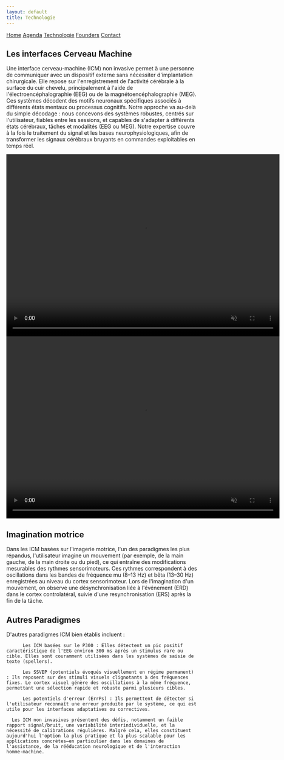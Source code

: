 ```yaml
---
layout: default
title: Technologie
---
```


<div class="background">
  <div class="nav-links">
    <a href="{{ site.baseurl }}">Home</a>
    <a href="{{ site.baseurl }}/about.html">Agenda</a>
    <a href="{{ site.baseurl }}/projects.html">Technologie</a>
    <a href="{{ site.baseurl }}/gallery.html">Founders</a>
    <a href="{{ site.baseurl }}/contact.html">Contact</a>
  </div>


<div class="container_techno">
  <div class="text-box_techno">
    <h2>Les interfaces Cerveau Machine</h2>
    <p>
      Une interface cerveau-machine (ICM) non invasive permet à une personne de communiquer avec un dispositif externe sans nécessiter d'implantation chirurgicale. Elle repose sur l'enregistrement de l'activité cérébrale à la surface du cuir chevelu, principalement à l'aide de l'électroencéphalographie (EEG) ou de la magnétoencéphalographie (MEG). Ces systèmes décodent des motifs neuronaux spécifiques associés à différents états mentaux ou processus cognitifs. 
      Notre approche va au-delà du simple décodage : nous concevons des systèmes robustes, centrés sur l'utilisateur, fiables entre les sessions, et capables de s'adapter à différents états cérébraux, tâches et modalités (EEG ou MEG). Notre expertise couvre à la fois le traitement du signal et les bases neurophysiologiques, afin de transformer les signaux cérébraux bruyants en commandes exploitables en temps réel.
    </p>
  </div>

  <div class="video-box_techno">
  <video src="{{ site.baseurl }}/assets/video/BCI_explication.mp4" type="video/mp4" width="720"
  height="480" autoplay muted loop playsinline>></video>
  </div>
</div>


<div class="container_techno">
<div class="video-box_techno">
  <video src="{{ site.baseurl }}/assets/video/MI_anim.mp4" type="video/mp4" width="720"
  height="480" autoplay muted loop playsinline>></video>
  </div>
  <div class="text-box_techno">
    <h2>Imagination motrice</h2>
    <p>
      Dans les ICM basées sur l'imagerie motrice, l'un des paradigmes les plus répandus, l'utilisateur imagine un mouvement (par exemple, de la main gauche, de la main droite ou du pied), ce qui entraîne des modifications mesurables des rythmes sensorimoteurs. Ces rythmes correspondent à des oscillations dans les bandes de fréquence mu (8–13 Hz) et bêta (13–30 Hz) enregistrées au niveau du cortex sensorimoteur. Lors de l'imagination d'un mouvement, on observe une désynchronisation liée à l'événement (ERD) dans le cortex controlatéral, suivie d'une resynchronisation (ERS) après la fin de la tâche.
    </p>
  </div>

</div>
<div class="container_techno">
<div class="text-box_techno">
    <h2>Autres Paradigmes</h2>
    <p>
D'autres paradigmes ICM bien établis incluent :

          Les ICM basées sur le P300 : Elles détectent un pic positif caractéristique de l'EEG environ 300 ms après un stimulus rare ou cible. Elles sont couramment utilisées dans les systèmes de saisie de texte (spellers).

          Les SSVEP (potentiels évoqués visuellement en régime permanent) : Ils reposent sur des stimuli visuels clignotants à des fréquences fixes. Le cortex visuel génère des oscillations à la même fréquence, permettant une sélection rapide et robuste parmi plusieurs cibles.

          Les potentiels d'erreur (ErrPs) : Ils permettent de détecter si l'utilisateur reconnaît une erreur produite par le système, ce qui est utile pour les interfaces adaptatives ou correctives.

      Les ICM non invasives présentent des défis, notamment un faible rapport signal/bruit, une variabilité interindividuelle, et la nécessité de calibrations régulières. Malgré cela, elles constituent aujourd'hui l'option la plus pratique et la plus scalable pour les applications concrètes—en particulier dans les domaines de l'assistance, de la rééducation neurologique et de l'interaction homme-machine.
</p>
</div>








</div>

